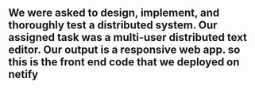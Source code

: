 ## We were asked to design, implement, and thoroughly test a distributed system. Our assigned task was a multi-user distributed text editor. Our output is a responsive web app. so this is the front end code that we deployed on netify
